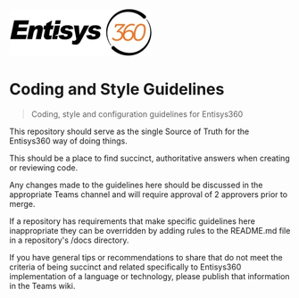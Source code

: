 ![Logo of the project](/docs/images/entisys360.webp)

# Coding and Style Guidelines
> Coding, style and configuration guidelines for Entisys360

This repository should serve as the single Source of Truth for the Entisys360 
way of doing things.

This should be a place to find succinct, authoritative answers when creating or 
reviewing code.

Any changes made to the guidelines here should be discussed in the appropriate 
Teams channel and will require approval of 2 approvers prior to merge.

If a repository has requirements that make specific guidelines here 
inappropriate they can be overridden by adding rules to the README.md file in a 
repository's /docs directory.

If you have general tips or recommendations to share that do not meet the 
criteria of being succinct and related specifically to Entisys360 implementation 
of a language or technology, please publish that information in the Teams wiki.

